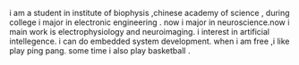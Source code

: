 i am a student in institute of biophysis ,chinese academy of science , during college i major in electronic engineering . now i major in neuroscience.now  i main work  is electrophysiology and neuroimaging. i interest in  artificial intellegence.  i can do embedded system development.  when i am free ,i like play ping pang. some time i also play basketball .
